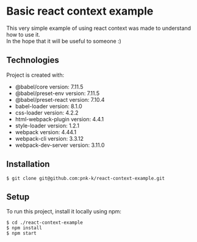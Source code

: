 # Basic react context example
This very simple example of using react context was made to understand how to use it.\
In the hope that it will be useful to someone :)

## Technologies
Project is created with:
* @babel/core version: 7.11.5
* @babel/preset-env version: 7.11.5
* @babel/preset-react version: 7.10.4
* babel-loader version: 8.1.0
* css-loader version: 4.2.2
* html-webpack-plugin version: 4.4.1
* style-loader version: 1.2.1
* webpack version: 4.44.1
* webpack-cli version: 3.3.12
* webpack-dev-server version: 3.11.0

## Installation
```
$ git clone git@github.com:pnk-k/react-context-example.git
```

## Setup
To run this project, install it locally using npm:

```
$ cd ./react-context-example
$ npm install
$ npm start
```